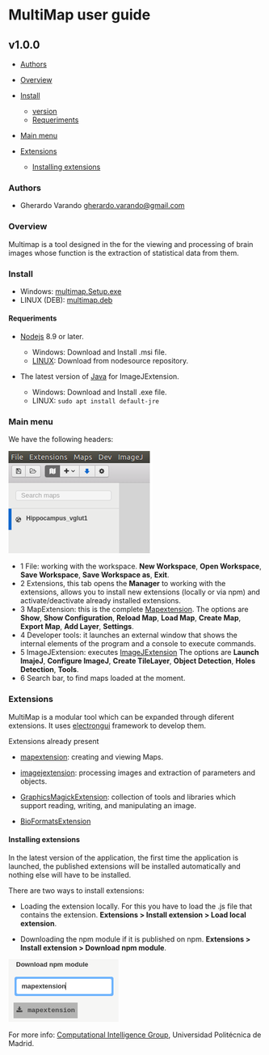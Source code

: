 # MultiMap user guide
## v1.0.0

- [Authors](#authors)

- [Overview](#overview)

- [Install](#install)

	- [version](#version)
	- [Requeriments](#requeriments)

- [Main menu](#main-menu)

- [Extensions](#extensions)
	- [Installing extensions](#installing-extensions)


### Authors
 - Gherardo Varando <gherardo.varando@gmail.com>


### Overview

Multimap is a tool designed in the for the viewing and processing of brain images whose function is the extraction of statistical data from them.


### Install

 - Windows:  [multimap.Setup.exe](https://github.com/ComputationalIntelligenceGroup/MultiMap/releases/download/v1.1.0/multimap.Setup.1.1.0.exe)
 - LINUX (DEB): [multimap.deb](https://github.com/ComputationalIntelligenceGroup/MultiMap/releases/download/v1.1.0/multimap_1.1.0_amd64.deb)


#### Requeriments

- [Nodejs](https://nodejs.org/en/download/) 8.9 or later.

	- Windows: Download and Install .msi file.
 	- [LINUX](https://nodejs.org/en/download/package-manager/): Download from nodesource repository.


- The latest version of [Java](http://www.oracle.com/technetwork/java/javase/downloads/jre8-downloads-2133155.html) for ImageJExtension.

 	- Windows: Download and Install .exe file.
 	- LINUX: ```sudo apt install default-jre```


### Main menu

We have the following headers: 

![picture](images/headers.png)

- 1 File: working with the workspace. **New Workspace**, **Open Workspace**, **Save Workspace**, **Save Workspace as**, **Exit**. 
- 2 Extensions, this tab opens the **Manager** to working with the extensions, allows you to install new extensions (locally or via npm) and activate/deactivate already installed extensions.
- 3 MapExtension: this is the complete [Mapextension](https://github.com/gherardovarando/mapextension). The options are **Show**, **Show Configuration**, **Reload Map**, **Load Map**, **Create Map**, **Export Map**, **Add Layer**, **Settings**.
- 4 Developer tools: it launches an external window that shows the internal elements of the program and a console to execute commands.
- 5 ImageJExtension: executes [ImageJExtension](https://github.com/gherardovarando/imagejextension) The options are **Launch ImajeJ**, **Configure ImageJ**, **Create TileLayer**, **Object Detection**, **Holes Detection**, **Tools**.
- 6 Search bar, to find maps loaded at the moment.


### Extensions

MultiMap is a modular tool which can be expanded through diferent extensions. It uses [electrongui](https://github.com/gherardovarando/electrongui) framework to develop them.


Extensions already present

- [mapextension](http://github.com/gherardovarando/mapextension): creating and viewing Maps. 

- [imagejextension](http://github.com/gherardovarando/imagejextension): processing images and extraction of parameters and objects.

- [GraphicsMagickExtension](https://github.com/gherardovarando/GraphicsMagickExtension): collection of tools and libraries which support reading, writing, and manipulating an image.

- [BioFormatsExtension](https://github.com/gherardovarando/bioformatsextension)


#### Installing extensions

In the latest version of the application, the first time the application is launched, the published extensions will be installed automatically and nothing else will have to be installed.

There are two ways to install extensions:

- Loading the extension locally. For this you have to load the .js file that contains the extension. **Extensions > Install extension > Load local extension**.

- Downloading the npm module if it is published on npm. **Extensions > Install extension > Download npm module**.

![picture](images/searchextension.png)


For more info: [Computational Intelligence Group](http://cig.fi.upm.es/), Universidad Politécnica de Madrid.


